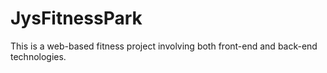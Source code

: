 # JysFitnessPark
This is a web-based fitness project involving both front-end and back-end technologies.
